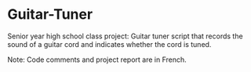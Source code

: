 # Guitar-Tuner

Senior year high school class project: Guitar tuner script that records the sound of a guitar cord and indicates whether the cord is tuned.

Note: Code comments and project report are in French.

